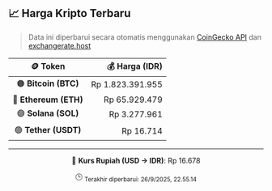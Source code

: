

<!-- HARGA_KRIPTO -->
## 📈 Harga Kripto Terbaru

> Data ini diperbarui secara otomatis menggunakan [CoinGecko API](https://www.coingecko.com/) dan [exchangerate.host](https://exchangerate.host/)

<div align="center">

| 🪙 Token | 💰 Harga (IDR) |
|:------:|---------------:|
| 🟠 **Bitcoin (BTC)**   | Rp 1.823.391.955 |
| 🔵 **Ethereum (ETH)**  | Rp 65.929.479 |
| 🟣 **Solana (SOL)**    | Rp 3.277.961 |
| 🟢 **Tether (USDT)**   | Rp 16.714 |

---

💱 **Kurs Rupiah (USD → IDR)**: Rp 16.678

🕒 <sub>Terakhir diperbarui: 26/9/2025, 22.55.14</sub>

</div>
<!-- /HARGA_KRIPTO -->